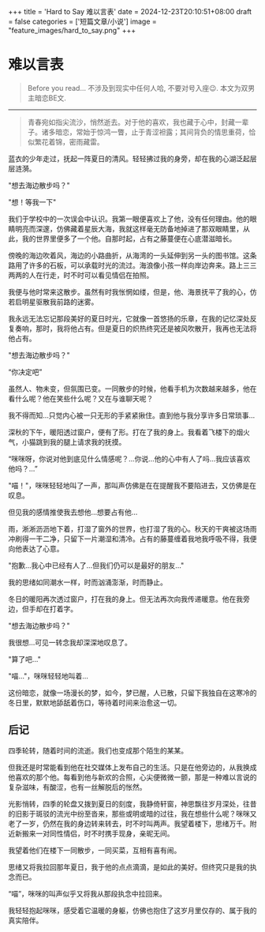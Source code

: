 +++
title = 'Hard to Say 难以言表'
date = 2024-12-23T20:10:51+08:00
draft = false
categories = ['短篇文章/小说']
image = "feature_images/hard_to_say.png"
+++

# 难以言表

> Before you read... 不涉及到现实中任何人哈, 不要对号入座😉. 本文为双男主暗恋BE文.

---

> 青春宛如指尖流沙，悄然逝去。对于他的喜欢，我也藏于心中，封藏一辈子。诸多暗恋，常始于惊鸿一瞥，止于青涩袒露；其间背负的情思重荷，恰似繁花着锦，密雨藏雷。

蓝衣的少年走过，抚起一阵夏日的清风。轻轻拂过我的身旁，却在我的心湖泛起层层涟漪。

"想去海边散步吗？"

"想！等我一下"

我们于学校中的一次误会中认识。我第一眼便喜欢上了他，没有任何理由。他的眼睛明亮而深邃，仿佛藏着星辰大海，我就这样毫无防备地掉进了那双眼睛里，从此，我的世界里便多了一个他。自那时起，占有之藤蔓便在心底潜滋暗长。

傍晚的海边吹着风，海边的小路曲折，从海湾的一头延伸到另一头的图书馆。这条路用了许多的石板，可以承载时光的流过。海浪像小孩一样向岸边奔来。路上三三两两的人在行走，时不时可以看见情侣在拍照。

我便与他时常来这散步。虽然有时我怅惘如缕，但是，他、海景抚平了我的心，仿若启明星驱散我前路的迷雾。

我永远无法忘记那段美好的夏日时光，它就像一首悠扬的乐章，在我的记忆深处反复奏响，那时，我将他占有。但是夏日的炽热终究还是被风吹散开，我再也无法将他占有。

"想去海边散步吗？"

“你决定吧”

虽然人、物未变，但氛围已变。一同散步的时候，他看手机为次数越来越多，他在看什么呢？他在笑些什么呢？又在与谁聊天呢？

我不得而知…只觉内心被一只无形的手紧紧揪住。直到他与我分享许多日常琐事…

深秋的下午，暖阳透过窗户，便有了形。打在了我的身上。我看着飞楼下的烟火气，小猫跳到我的腿上请求我的抚摸。

“咪咪呀，你说对他到底见什么情感呢？…你说…他的心中有人了吗…我应该喜欢他吗？…”

"喵！"，咪咪轻轻地叫了一声，那叫声仿佛是在在提醒我不要陷进去，又仿佛是在叹息。

但见我的感情推使我去想他…想要占有他…

雨，淅淅沥沥地下着，打湿了窗外的世界，也打湿了我的心。秋天的干爽被这场雨冲刷得一干二净，只留下一片潮湿和清冷。占有的藤蔓缠着我地我呼吸不得，我便向他表达了心意。

"抱歉…我心中已经有人了…但我们仍可以是最好的朋友…"

我的思绪如同潮水一样，时而汹涌澎渐，时而静止。

冬日的暖阳再次透过窗户，打在我的身上。但无法再次向我传递暖意。他在我旁边，但手却在打着字。

"想去海边散步吗？"

我很想…可见一转念我却深深地叹息了。

"算了吧…"

"喵…"，咪咪轻轻地叫着…

这份暗恋，就像一场漫长的梦，如今，梦已醒，人已散，只留下我独自在这寒冷的冬日里，默默地舔舐着伤口，等待着时间来治愈这一切。

## 后记

四季轮转，随着时间的流逝。我们也变成那个陌生的某某。

但我还是时常能看到他在社交媒体上发布自己的生活。只是在他旁边的，从我换成他喜欢的那个他。每看到他与新欢的合照，心尖便微微一颤，那是一种难以言说的复杂滋味，有酸涩，也有一丝解脱后的怅然。

光影悄转，四季的轮盘又拨到夏日的刻度，我静倚轩窗，神思飘往岁月深处，往昔的旧影于斑驳的流光中纷至沓来，那些或明或暗的过往，我在想些什么呢？咪咪又老了一岁，仍然在我的身边转来转去，时不时叫两声。我望着楼下，思绪万千。附近新搬来一对同性情侣，时不时携手现身，亲昵无间。

我望着他们在楼下一同散步，一同买菜，互相有喜有闹。

思绪又将我拉回那年夏日，我于他的点点滴滴，是如此的美好。但终究只是我的执念而已。

“喵”，咪咪的叫声似乎又将我从那段执念中拉回来。

我轻轻抱起咪咪，感受着它温暖的身躯，仿佛也抱住了这岁月里仅存的、属于我的真实陪伴。
